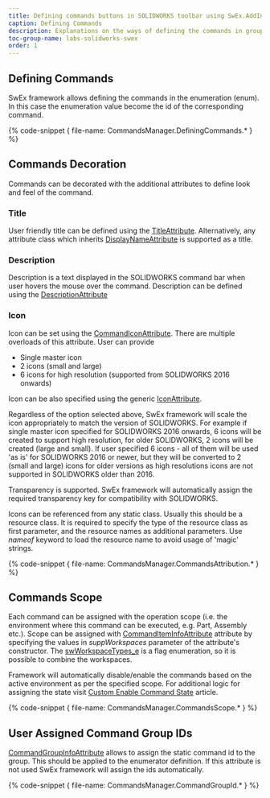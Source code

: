 ```yaml
---
title: Defining commands buttons in SOLIDWORKS toolbar using SwEx.AddIn framework
caption: Defining Commands
description: Explanations on the ways of defining the commands in groups using SwEx framework for SOLIDWORKS add-ins in C# and VB.NET
toc-group-name: labs-solidworks-swex
order: 1
---
```

## Defining Commands

SwEx framework allows defining the commands in the enumeration (enum). In this case the enumeration value become the id of the corresponding command.

{% code-snippet { file-name: CommandsManager.DefiningCommands.* } %}

## Commands Decoration

Commands can be decorated with the additional attributes to define look and feel of the command.

### Title
User friendly title can be defined using the [TitleAttribute](https://docs.codestack.net/swex/common/html/T_CodeStack_SwEx_Common_Attributes_TitleAttribute.htm). Alternatively, any attribute class which inherits [DisplayNameAttribute](https://docs.microsoft.com/en-us/dotnet/api/system.componentmodel.displaynameattribute?view=netframework-4.0) is supported as a title.

### Description
Description is a text displayed in the SOLIDWORKS command bar when user hovers the mouse over the command. Description can be defined using the [DescriptionAttribute](https://docs.microsoft.com/en-us/dotnet/api/system.componentmodel.descriptionattribute?view=netframework-4.0)

### Icon
Icon can be set using the [CommandIconAttribute](https://docs.codestack.net/swex/add-in/html/T_CodeStack_SwEx_AddIn_Attributes_CommandIconAttribute.htm). There are multiple overloads of this attribute. User can provide

* Single master icon
* 2 icons (small and large)
* 6 icons for high resolution (supported from SOLIDWORKS 2016 onwards)

Icon can be also specified using the generic [IconAttribute](https://docs.codestack.net/swex/common/html/T_CodeStack_SwEx_Common_Attributes_IconAttribute.htm).

Regardless of the option selected above, SwEx framework will scale the icon appropriately to match the version of SOLIDWORKS. For example if single master icon specified for SOLIDWORKS 2016 onwards, 6 icons will be created to support high resolution, for older SOLIDWORKS, 2 icons will be created (large and small). If user specified 6 icons - all of them will be used 'as is' for SOLIDWORKS 2016 or newer, but they will be converted to 2 (small and large) icons for older versions as high resolutions icons are not supported in SOLIDWORKS older than 2016.

Transparency is supported. SwEx framework will automatically assign the required transparency key for compatibility with SOLIDWORKS.

Icons can be referenced from any static class. Usually this should be a resource class. It is required to specify the type of the resource class as first parameter, and the resource names as additional parameters. Use *nameof* keyword to load the resource name to avoid usage of 'magic' strings.

{% code-snippet { file-name: CommandsManager.CommandsAttribution.* } %}

## Commands Scope

Each command can be assigned with the operation scope (i.e. the environment where this command can be executed, e.g. Part, Assembly etc.). Scope can be assigned with [CommandItemInfoAttribute](https://docs.codestack.net/swex/add-in/html/T_CodeStack_SwEx_AddIn_Attributes_CommandItemInfoAttribute.htm) attribute by specifying the values in *suppWorkspaces* parameter of the attribute's constructor. The [swWorkspaceTypes_e](https://docs.codestack.net/swex/add-in/html/T_CodeStack_SwEx_AddIn_Enums_swWorkspaceTypes_e.htm) is a flag enumeration, so it is possible to combine the workspaces.

Framework will automatically disable/enable the commands based on the active environment as per the specified scope. For additional logic for assigning the state visit [Custom Enable Command State](/labs/solidworks/swex/add-in/commands-manager/command-states/) article.

{% code-snippet { file-name: CommandsManager.CommandsScope.* } %}

## User Assigned Command Group IDs

[CommandGroupInfoAttribute](https://docs.codestack.net/swex/add-in/html/T_CodeStack_SwEx_AddIn_Attributes_CommandGroupInfoAttribute.htm) allows to assign the static command id to the group. This should be applied to the enumerator definition. If this attribute is not used SwEx framework will assign the ids automatically.

{% code-snippet { file-name: CommandsManager.CommandGroupId.* } %}

